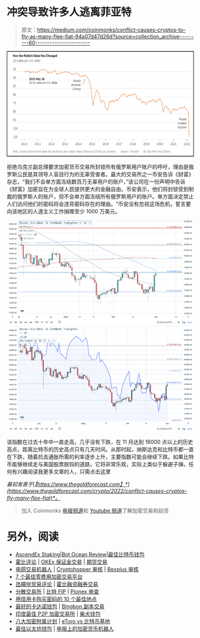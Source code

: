 # 冲突导致许多人逃离菲亚特

> 原文：<https://medium.com/coinmonks/conflict-causes-cryptos-to-fly-as-many-flee-fiat-94a07d47d26d?source=collection_archive---------60----------------------->

![](img/7834ab18d2477582f31f385eaa4dff43.png)

拒绝乌克兰副总理要求加密货币交易所封锁所有俄罗斯用户账户的呼吁，理由是俄罗斯公民是其领导人盲目行为的无辜受害者。最大的交易所之一币安告诉《财富》杂志，“我们不会单方面冻结数百万无辜用户的账户，”该公司在一份声明中告诉《财富》加密旨在为全球人民提供更大的金融自由。币安表示，他们将封锁受到制裁的俄罗斯人的账户，但不会单方面冻结所有俄罗斯用户的账户。单方面决定禁止人们访问他们的密码将会违背密码存在的理由。“币安没有忽视这场危机，誓言要向该地区的人道主义工作捐赠至少 1000 万美元。

![](img/cdcd89469ae6f6f9ada05ef9e7408514.png)![](img/eb15d1a5a18d39c23d619d18317a609e.png)

该指数在过去十年中一直走高，几乎没有下跌，在 11 月达到 16000 点以上的历史高点，距离比特币的历史高点只有几天时间。从那时起，纳斯达克和比特币都一直在下跌，随着抗击通胀所需的利率逐步上升，主要指数可能会继续下跌。如果比特币能够继续走与美国股票脱钩的道路，它将非常乐观，实际上类似于躲避子弹。任何有兴趣阅读我更多文章的人，只需点击这里

*最初发表于*[*【https://www.thegoldforecast.com】*](https://www.thegoldforecast.com/crypto/2022/conflict-causes-cryptos-fly-many-flee-fiat)*。*

> 加入 Coinmonks [电报频道](https://t.me/coincodecap)和 [Youtube 频道](https://www.youtube.com/c/coinmonks/videos)了解加密交易和投资

# 另外，阅读

*   [AscendEx Staking](https://coincodecap.com/ascendex-staking)|[Bot Ocean Review](https://coincodecap.com/bot-ocean-review)|[最佳比特币钱包](https://coincodecap.com/bitcoin-wallets-india)
*   [霍比评论](https://coincodecap.com/huobi-review) | [OKEx 保证金交易](https://coincodecap.com/okex-margin-trading) | [期货交易](https://coincodecap.com/futures-trading)
*   [电网交易机器人](https://coincodecap.com/grid-trading) | [Cryptohopper 审核](/coinmonks/cryptohopper-review-a388ff5bae88) | [Bexplus 审核](https://coincodecap.com/bexplus-review)
*   [7 个最佳零费用加密交易平台](https://coincodecap.com/zero-fee-crypto-exchanges)
*   [氹欞侊贸易评论](https://coincodecap.com/anny-trade-review) | [霍比融资融券交易](/coinmonks/huobi-margin-trading-b3b06cdc1519)
*   [分散交易所](https://coincodecap.com/what-are-decentralized-exchanges) | [比特 FIP](https://coincodecap.com/bitbns-fip) | [Pionex 审查](https://coincodecap.com/pionex-review-exchange-with-crypto-trading-bot)
*   [用信用卡购买密码的 10 个最佳地点](https://coincodecap.com/buy-crypto-with-credit-card)
*   [最好的卡达诺钱包](https://coincodecap.com/best-cardano-wallets) | [Bingbon 副本交易](https://coincodecap.com/bingbon-copy-trading)
*   [印度最佳 P2P 加密交易所](https://coincodecap.com/p2p-crypto-exchanges-in-india) | [柴犬钱包](https://coincodecap.com/baby-shiba-inu-wallets)
*   [八大加密附属计划](https://coincodecap.com/crypto-affiliate-programs) | [eToro vs 比特币基地](https://coincodecap.com/etoro-vs-coinbase)
*   [最佳以太坊钱包](https://coincodecap.com/best-ethereum-wallets) | [电报上的加密货币机器人](https://coincodecap.com/telegram-crypto-bots)